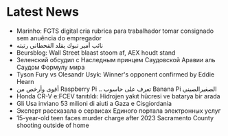 # Latest News
-  Marinho: FGTS digital cria rubrica para trabalhador tomar consignado sem anuência do empregador
-  نائب أمير تبوك يقلد القحطاني رتبته
-  Beursblog: Wall Street blaast stoom af, AEX houdt stand
-  Зеленский обсудил с Наследным принцем Саудовской Аравии аль Саудом Формулу мира
-  Tyson Fury vs Olesandr Usyk: Winner's opponent confirmed by Eddie Hearn
-  أقوى وأرخص من Raspberry Pi .. تعرف على حاسوب Banana Pi الصغيرالصيني
-  Honda CR-V e:FCEV tanıtıldı: Hidrojen yakıt hücresi ve batarya bir arada
-  Gli Usa inviano 53 milioni di aiuti a Gaza e Cisgiordania
-  Эксперт рассказала о сервисах Единого портала электронных услуг
-  15-year-old teen faces murder charge after 2023 Sacramento County shooting outside of home
